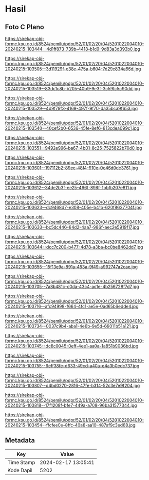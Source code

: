 # Hasil

## Foto C Plano

https://sirekap-obj-formc.kpu.go.id/8524/pemilu/pdpr/52/01/02/20/04/5201022004010-20240215-103444--4d1ff873-739b-4418-b1d9-9d83a3d393b0.jpg

https://sirekap-obj-formc.kpu.go.id/8524/pemilu/pdpr/52/01/02/20/04/5201022004010-20240215-103505--3d11929f-e38e-475a-b604-7d29c834a66d.jpg

https://sirekap-obj-formc.kpu.go.id/8524/pemilu/pdpr/52/01/02/20/04/5201022004010-20240215-103519--83dc1c8b-b205-40b9-9e3f-3c59fc5c90dd.jpg

https://sirekap-obj-formc.kpu.go.id/8524/pemilu/pdpr/52/01/02/20/04/5201022004010-20240215-103529--4d9f79f3-4169-497f-9f70-da35bca9f653.jpg

https://sirekap-obj-formc.kpu.go.id/8524/pemilu/pdpr/52/01/02/20/04/5201022004010-20240215-103540--40cef2b0-6536-45fe-8ef6-813cdea099c1.jpg

https://sirekap-obj-formc.kpu.go.id/8524/pemilu/pdpr/52/01/02/20/04/5201022004010-20240215-103551--9492e996-ba67-4b01-8c25-7525822b70d0.jpg

https://sirekap-obj-formc.kpu.go.id/8524/pemilu/pdpr/52/01/02/20/04/5201022004010-20240215-103601--197112b2-89ec-48f4-910e-0c46d0dc3761.jpg

https://sirekap-obj-formc.kpu.go.id/8524/pemilu/pdpr/52/01/02/20/04/5201022004010-20240215-103612--34de2b3f-ee25-466f-898f-1bbfb207e811.jpg

https://sirekap-obj-formc.kpu.go.id/8524/pemilu/pdpr/52/01/02/20/04/5201022004010-20240215-103623--dc9468d7-e308-405e-b41b-620f8637704f.jpg

https://sirekap-obj-formc.kpu.go.id/8524/pemilu/pdpr/52/01/02/20/04/5201022004010-20240215-103633--bc5dc446-84d2-4aa7-986f-aec2e5919f17.jpg

https://sirekap-obj-formc.kpu.go.id/8524/pemilu/pdpr/52/01/02/20/04/5201022004010-20240215-103644--dcc7c200-b477-4d78-a3ba-bc0be8462dd7.jpg

https://sirekap-obj-formc.kpu.go.id/8524/pemilu/pdpr/52/01/02/20/04/5201022004010-20240215-103655--15f13e9a-891a-453a-9f49-a992747a2cae.jpg

https://sirekap-obj-formc.kpu.go.id/8524/pemilu/pdpr/52/01/02/20/04/5201022004010-20240215-103705--7a8b481c-c0da-43c4-ac1e-4b256728f7d7.jpg

https://sirekap-obj-formc.kpu.go.id/8524/pemilu/pdpr/52/01/02/20/04/5201022004010-20240215-103716--afc94998-f664-4fc1-ae5e-0ad65b6edde4.jpg

https://sirekap-obj-formc.kpu.go.id/8524/pemilu/pdpr/52/01/02/20/04/5201022004010-20240215-103734--0037c9b4-aba1-4e6b-9e5d-69011b51a121.jpg

https://sirekap-obj-formc.kpu.go.id/8524/pemilu/pdpr/52/01/02/20/04/5201022004010-20240215-103745--dc8c0045-0eff-4ee1-aa0a-1a851b9036bd.jpg

https://sirekap-obj-formc.kpu.go.id/8524/pemilu/pdpr/52/01/02/20/04/5201022004010-20240215-103755--6eff38fe-d633-49cd-a40a-e4a3b0edc737.jpg

https://sirekap-obj-formc.kpu.go.id/8524/pemilu/pdpr/52/01/02/20/04/5201022004010-20240215-103807--d4bd0270-2816-47fe-b314-52c3e7e9f204.jpg

https://sirekap-obj-formc.kpu.go.id/8524/pemilu/pdpr/52/01/02/20/04/5201022004010-20240215-103818--17f1208f-bfe7-449a-a708-96ba31577344.jpg

https://sirekap-obj-formc.kpu.go.id/8524/pemilu/pdpr/52/01/02/20/04/5201022004010-20240215-103454--ffcfee0e-8ffc-40a8-aa10-487af9c3ed68.jpg


## Metadata

| Key        | Value               |
| ---------- | ------------------- |
| Time Stamp | 2024-02-17 13:05:41 |
| Kode Dapil | 5202                |



